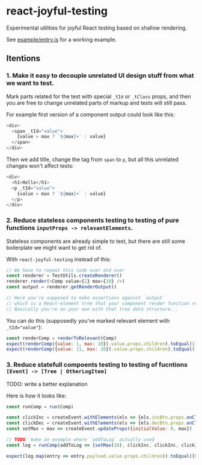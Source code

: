 # react-joyful-testing

Experimental utilities for joyful React testing based on shallow rendering.

See [example/entry.js](https://github.com/rpominov/react-joyful-testing/blob/master/example/entry.js) for a working example.


## Itentions

### 1. Make it easy to decouple unrelated UI design stuff from what we want to test.

Mark parts related for the test with special `_tId` or `_tClass` props, and then you are free to change unrelated parts of markup and tests will still pass.

For example first version of a component output could look like this:

```js
<div>
  <span _tId="value">
    {value > max ? `${max}+` : value}
  </span>
</div>
```

Then we add title, change the tag from `span` to `p`, but all this unrelated changes won't affect tests:

```js
<div>
  <h1>Hello</h1>
  <p _tId="value">
    {value > max ? `${max}+` : value}
  </p>
</div>
```

### 2. Reduce stateless components testing to testing of pure functions `inputProps -> relevantElements`.

Stateless components are already simple to test, but there are still some boilerplate we might want to get rid of.

With `react-joyful-testing` instead of this:

```js
// We have to repeat this code over and over
const renderer = TestUtils.createRenderer()
renderer.render(<Comp value={1} max={10} />)
const output = renderer.getRenderOutput()

// Here you're supposed to make assertions against `output` 
// which is a React-element tree that your component render function returns.
// Basically you're on your own with that tree data structure...
```

You can do this (supposedly you've marked relevant element with `_tId="value"`):

```js
const renderComp = renderToRelevant(Comp)
expect(renderComp({value: 1, max: 10}).value.props.children).toEqual(1)
expect(renderComp({value: 11, max: 10}).value.props.children).toEqual('10+')
```

### 3. Reduce statefull compoents testing to testing of fucntions `[Event] -> [Tree | OtherLogItem]`

TODO: write a better explanation

Here is how it looks like:

```js
const runComp = run(Comp)

const clickInc = createEvent.withElements(els => {els.incBtn.props.onClick()})
const clickDec = createEvent.withElements(els => {els.decBtn.props.onClick()})
const setMax = max => createEvent.updateProps({initialValue: 0, max})

// TODO: make an example where `addToLog` actually used
const log = runComp(addToLog => [setMax(10), clickInc, clickInc, clickInc, setMax(2), setMax(10), clickDec])

expect(log.map(entry => entry.payload.value.props.children)).toEqual([0, 1, 2, 3, "2+", 3, 2])
```

